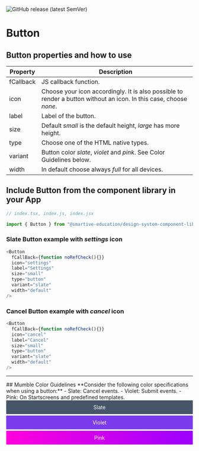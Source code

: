 ![GitHub release (latest SemVer)](https://img.shields.io/github/v/release/smartive-education/design-system-component-library-yeahyeahyeah)
# Button
## Button properties and how to use
| Property|Description|
|-|-|
|fCallback|JS callback function.|
|icon|Choose your icon accordingly. It is also possible to render a button without an icon. In this case, choose *none*.|
|label|Label of the button.|
|size|Default *small* is the default height, *large* has more height.|
|type|Choose one of the HTML native types.|
|variant|Button color *slate*, *violet* and *pink*. See Color Guidelines below.|
|width|In default choose always *full* for all devices.|

## Include Button from the component library in your App

```js
// index.tsx, index.js, index.jsx

import { Button } from "@smartive-education/design-system-component-library-yeahyeahyeah"
```

### **Slate** Button example with *settings* icon
```js
<Button
  fCallBack={function noRefCheck(){}}
  icon="settings"
  label="Settings"
  size="small"
  type="button"
  variant="slate"
  width="default"
/>
```

### **Cancel** Button example with *cancel* icon
```js
<Button
  fCallBack={function noRefCheck(){}}
  icon="cancel"
  label="Cancel"
  size="small"
  type="button"
  variant="slate"
  width="default"
/>
```
<hr />
## Mumble Color Guidelines
**Consider the following color specifications when using a button:**
- Slate: Cancel events.
- Violet: Submit events.
- Pink: On Startscreens and predefined templates.

<div style="text-align: center; background-color: #475569; color: white; margin-bottom: 4px; padding: 10px;">Slate</div>
<div style="text-align: center; background-color: #7C3AED; color: white; margin-bottom: 4px; padding: 10px;">Violet</div>
<div style="background: rgb(255,0,221); background: linear-gradient(90deg, rgba(255,0,221,1) 0%, rgba(156,0,255,1) 100%); color: white; text-align: center; padding: 10px;">Pink</div>